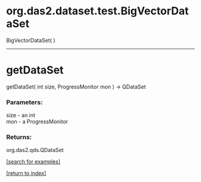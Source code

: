 # org.das2.dataset.test.BigVectorDataSet
BigVectorDataSet( )


***
<a name="getDataSet"></a>
# getDataSet
getDataSet( int size, ProgressMonitor mon ) &rarr; QDataSet



### Parameters:
size - an int
<br>mon - a ProgressMonitor

### Returns:
org.das2.qds.QDataSet


<a href="https://github.com/autoplot/dev/search?q=getDataSet&unscoped_q=getDataSet">[search for examples]</a>

<a href="https://github.com/autoplot/documentation/blob/master/javadoc/index-all.md">[return to index]</a>


